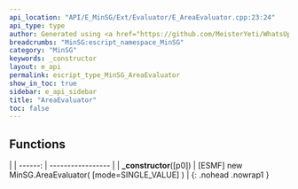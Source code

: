 ```yaml
---
api_location: "API/E_MinSG/Ext/Evaluator/E_AreaEvaluator.cpp:23:24"
api_type: type
author: Generated using <a href="https://github.com/MeisterYeti/WhatsUpDoc">WhatsUpDoc</a>
breadcrumbs: "MinSG:escript_namespace_MinSG"
category: "MinSG"
keywords: _constructor
layout: e_api
permalink: escript_type_MinSG_AreaEvaluator
show_in_toc: true
sidebar: e_api_sidebar
title: "AreaEvaluator"
toc: false
---
```


## Functions

|
| ------: | ----------------- |
| **_constructor**([p0]) | [ESMF] new MinSG.AreaEvaluator( [mode=SINGLE_VALUE] )	 |
{: .nohead .nowrap1 }
